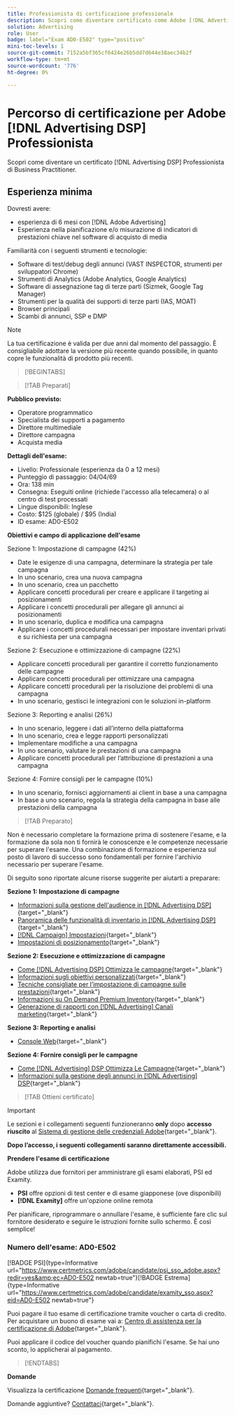 ```yaml
---
title: Professionista di certificazione professionale
description: Scopri come diventare certificato come Adobe [!DNL Advertising DSP] Professionista di Business Practice.
solution: Advertising
role: User
badge: label="Exam AD0-E502" type="positivo"
mini-toc-levels: 1
source-git-commit: 7152a5bf365cf6424e26b5dd7d644e38aec34b2f
workflow-type: tm+mt
source-wordcount: '776'
ht-degree: 0%

---
```


# Percorso di certificazione per Adobe [!DNL Advertising DSP] Professionista

Scopri come diventare un certificato [!DNL Advertising DSP] Professionista di Business Practitioner.

## Esperienza minima

Dovresti avere:

* esperienza di 6 mesi con [!DNL Adobe Advertising]
* Esperienza nella pianificazione e/o misurazione di indicatori di prestazioni chiave nel software di acquisto di media

Familiarità con i seguenti strumenti e tecnologie:

* Software di test/debug degli annunci (VAST INSPECTOR, strumenti per sviluppatori Chrome)
* Strumenti di Analytics (Adobe Analytics, Google Analytics)
* Software di assegnazione tag di terze parti (Sizmek, Google Tag Manager)
* Strumenti per la qualità dei supporti di terze parti (IAS, MOAT)
* Browser principali
* Scambi di annunci, SSP e DMP

>[!NOTE]
>
>La tua certificazione è valida per due anni dal momento del passaggio. È consigliabile adottare la versione più recente quando possibile, in quanto copre le funzionalità di prodotto più recenti.

>[!BEGINTABS]

>[!TAB Preparati]

**Pubblico previsto:**

* Operatore programmatico
* Specialista dei supporti a pagamento
* Direttore multimediale
* Direttore campagna
* Acquista media

**Dettagli dell&#39;esame:**

* Livello: Professionale (esperienza da 0 a 12 mesi)
* Punteggio di passaggio: 04/04/69
* Ora: 138 min
* Consegna: Eseguiti online (richiede l&#39;accesso alla telecamera) o al centro di test processati
* Lingue disponibili: Inglese
* Costo: $125 (globale) / $95 (India)
* ID esame: AD0-E502

**Obiettivi e campo di applicazione dell&#39;esame**

Sezione 1: Impostazione di campagne (42%)

* Date le esigenze di una campagna, determinare la strategia per tale campagna
* In uno scenario, crea una nuova campagna
* In uno scenario, crea un pacchetto
* Applicare concetti procedurali per creare e applicare il targeting ai posizionamenti
* Applicare i concetti procedurali per allegare gli annunci ai posizionamenti
* In uno scenario, duplica e modifica una campagna
* Applicare i concetti procedurali necessari per impostare inventari privati e su richiesta per una campagna

Sezione 2: Esecuzione e ottimizzazione di campagne (22%)

* Applicare concetti procedurali per garantire il corretto funzionamento delle campagne
* Applicare concetti procedurali per ottimizzare una campagna
* Applicare concetti procedurali per la risoluzione dei problemi di una campagna
* In uno scenario, gestisci le integrazioni con le soluzioni in-platform

Sezione 3: Reporting e analisi (26%)

* In uno scenario, leggere i dati all’interno della piattaforma
* In uno scenario, crea e legge rapporti personalizzati
* Implementare modifiche a una campagna
* In uno scenario, valutare le prestazioni di una campagna
* Applicare concetti procedurali per l’attribuzione di prestazioni a una campagna

Sezione 4: Fornire consigli per le campagne (10%)

* In uno scenario, fornisci aggiornamenti ai client in base a una campagna
* In base a uno scenario, regola la strategia della campagna in base alle prestazioni della campagna

>[!TAB Preparato]

Non è necessario completare la formazione prima di sostenere l&#39;esame, e la formazione da sola non ti fornirà le conoscenze e le competenze necessarie per superare l&#39;esame. Una combinazione di formazione e esperienza sul posto di lavoro di successo sono fondamentali per fornire l&#39;archivio necessario per superare l&#39;esame.

Di seguito sono riportate alcune risorse suggerite per aiutarti a preparare:

**Sezione 1: Impostazione di campagne**


* [Informazioni sulla gestione dell&#39;audience in [!DNL Advertising DSP]](https://experienceleague.adobe.com/docs/advertising/dsp/audiences/audience-about.html?lang=en){target="_blank"}
* [Panoramica delle funzionalità di inventario in [!DNL Advertising DSP]](https://experienceleague.adobe.com/docs/advertising/dsp/inventory/inventory-overview.html?lang=en){target="_blank"}
* [[!DNL Campaign] Impostazioni](https://experienceleague.adobe.com/docs/advertising/dsp/campaign-management/campaigns/campaign-settings.html?lang=en){target="_blank"}
* [Impostazioni di posizionamento](https://experienceleague.adobe.com/docs/advertising/dsp/campaign-management/placements/placement-settings.html?lang=en){target="_blank"}

**Sezione 2: Esecuzione e ottimizzazione di campagne**

* [Come [!DNL Advertising DSP] Ottimizza le campagne](https://experienceleague.adobe.com/docs/advertising/dsp/optimization/optimization-how-dsp-optimizes-campaigns.html?lang=en){target="_blank"}
* [Informazioni sugli obiettivi personalizzati](https://experienceleague.adobe.com/docs/advertising/dsp/optimization/custom-goals/custom-goal-about.html?lang=en){target="_blank"}
* [Tecniche consigliate per l’impostazione di campagne sulle prestazioni](https://experienceleague.adobe.com/docs/advertising/dsp/optimization/campaign-best-practices-performance.html?lang=en){target="_blank"}
* [Informazioni su On Demand Premium Inventory](https://experienceleague.adobe.com/docs/advertising/dsp/inventory/on-demand/on-demand-inventory-about.html?lang=en){target="_blank"}
* [Generazione di rapporti con [!DNL Advertising] Canali marketing](https://experienceleague.adobe.com/docs/analytics-learn/tutorials/integrations/ad-cloud/reporting-with-advertising-cloud-marketing-channels.html?lang=en){target="_blank"}

**Sezione 3: Reporting e analisi**

* [Console Web](https://experienceleague.adobe.com/docs/experience-manager-65/deploying/configuring/web-console.html?lang=en){target="_blank"}

**Sezione 4: Fornire consigli per le campagne**

* [Come [!DNL Advertising] DSP Ottimizza Le Campagne](https://experienceleague.adobe.com/docs/advertising/dsp/optimization/optimization-how-dsp-optimizes-campaigns.html?lang=en){target="_blank"}
* [Informazioni sulla gestione degli annunci in [!DNL Advertising] DSP](https://experienceleague.adobe.com/docs/advertising/dsp/campaign-management/ads/ad-about.html?lang=en){target="_blank"}

>[!TAB Ottieni certificato]

>[!IMPORTANT]
>
>Le sezioni e i collegamenti seguenti funzioneranno **only**  dopo **accesso riuscito** al [Sistema di gestione delle credenziali Adobe](http://www.certmetrics.com/adobe){target="_blank"}.


**Dopo l’accesso, i seguenti collegamenti saranno direttamente accessibili.**

**Prendere l&#39;esame di certificazione**

Adobe utilizza due fornitori per amministrare gli esami elaborati, PSI ed Examity.

* **PSI** offre opzioni di test center e di esame giapponese (ove disponibili)
* **[!DNL Examity]** offre un&#39;opzione online remota

Per pianificare, riprogrammare o annullare l&#39;esame, è sufficiente fare clic sul fornitore desiderato e seguire le istruzioni fornite sullo schermo. È così semplice!

### Numero dell&#39;esame: AD0-E502

[!BADGE PSI]{type=Informative url="https://www.certmetrics.com/adobe/candidate/psi_sso_adobe.aspx?redir=yes&amp;ec=AD0-E502 newtab=true"}[!BADGE Estrema]{type=Informative url="https://www.certmetrics.com/adobe/candidate/examity_sso.aspx?eid=AD0-E502 newtab=true"}

Puoi pagare il tuo esame di certificazione tramite voucher o carta di credito. Per acquistare un buono di esame vai a: [Centro di assistenza per la certificazione di Adobe](https://market.xvoucher.com/adobe/global){target="_blank"}.

Puoi applicare il codice del voucher quando pianifichi l&#39;esame. Se hai uno sconto, lo applicherai al pagamento.

>[!ENDTABS]

**Domande**

Visualizza la certificazione [Domande frequenti](https://experienceleague.adobe.com/docs/certification/certification/faq.html?lang=en){target="_blank"}.

Domande aggiuntive? [Contattaci](mailto:certif@adobe.com){target="_blank"}.
